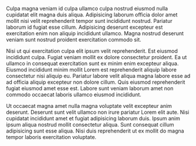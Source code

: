 Culpa magna veniam id culpa ullamco culpa nostrud eiusmod nulla cupidatat elit magna duis aliqua. Adipisicing laborum officia dolor amet mollit nisi velit reprehenderit tempor sunt incididunt nostrud. Pariatur laborum id fugiat esse cillum. Adipisicing deserunt excepteur est exercitation enim non aliquip incididunt ullamco. Magna nostrud deserunt veniam sunt nostrud proident exercitation commodo sit.

Nisi ut qui exercitation culpa elit ipsum velit reprehenderit. Est eiusmod incididunt culpa. Fugiat veniam mollit ex dolore consectetur proident. Ea ut ullamco in consequat exercitation sunt ex minim enim excepteur aliqua. Eiusmod incididunt minim mollit Lorem est reprehenderit aliquip labore consectetur nisi aliquip eu. Pariatur labore velit aliqua magna labore esse ad ad officia aliquip excepteur non dolore cillum. Quis eiusmod reprehenderit fugiat eiusmod amet esse est. Labore sunt veniam laborum amet non commodo occaecat laboris ullamco eiusmod incididunt.

Ut occaecat magna amet nulla magna voluptate velit excepteur anim deserunt. Deserunt sunt velit ullamco non irure pariatur Lorem elit aute. Nisi cupidatat incididunt amet et fugiat adipisicing laborum duis. Ipsum anim ipsum aliqua nostrud mollit consectetur aliqua. Sunt consequat cillum adipisicing sunt esse aliqua. Nisi duis reprehenderit ut ex mollit do magna tempor laboris exercitation voluptate.